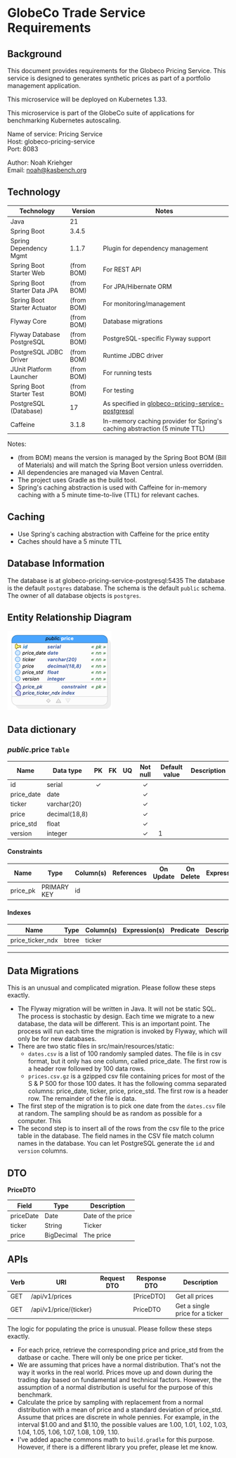 # GlobeCo Trade Service Requirements

## Background

This document provides requirements for the Globeco Pricing Service.  This service is designed to generates synthetic prices as part of a portfolio management application.

This microservice will be deployed on Kubernetes 1.33.

This microservice is part of the GlobeCo suite of applications for benchmarking Kubernetes autoscaling.

Name of service: Pricing Service <br>
Host: globeco-pricing-service <br>
Port: 8083 <br>

Author: Noah Kriehger <br>
Email: noah@kasbench.org

## Technology

| Technology | Version | Notes |
|---------------------------|----------------|---------------------------------------|
| Java | 21 | |
| Spring Boot | 3.4.5 | |
| Spring Dependency Mgmt | 1.1.7 | Plugin for dependency management |
| Spring Boot Starter Web | (from BOM) | For REST API |
| Spring Boot Starter Data JPA | (from BOM) | For JPA/Hibernate ORM |
| Spring Boot Starter Actuator | (from BOM) | For monitoring/management |
| Flyway Core | (from BOM) | Database migrations |
| Flyway Database PostgreSQL| (from BOM) | PostgreSQL-specific Flyway support |
| PostgreSQL JDBC Driver | (from BOM) | Runtime JDBC driver |
| JUnit Platform Launcher | (from BOM) | For running tests |
| Spring Boot Starter Test | (from BOM) | For testing |
| PostgreSQL (Database) | 17 | As specified in [globeco-pricing-service-postgresql](https://github.com/kasbench/globeco-trade-pricing-postgresql) |
| Caffeine | 3.1.8 | In-memory caching provider for Spring's caching abstraction (5 minute TTL) |

Notes:
- (from BOM) means the version is managed by the Spring Boot BOM (Bill of Materials) and will match the Spring Boot version unless overridden.
- All dependencies are managed via Maven Central.
- The project uses Gradle as the build tool.
- Spring's caching abstraction is used with Caffeine for in-memory caching with a 5 minute time-to-live (TTL) for relevant caches.




## Caching
- Use Spring's caching abstraction with Caffeine for the price entity
- Caches should have a 5 minute TTL


## Database Information

The database is at globeco-pricing-service-postgresql:5435
The database is the default `postgres` database.
The schema is the default `public` schema.
The owner of all database objects is `postgres`.


## Entity Relationship Diagram

<img src="./images/pricing.png">


## Data dictionary 
### _public_.**price** `Table`
| Name | Data type  | PK | FK | UQ  | Not null | Default value | Description |
| --- | --- | :---: | :---: | :---: | :---: | --- | --- |
| id | serial | &#10003; |  |  | &#10003; |  |  |
| price_date | date |  |  |  | &#10003; |  |  |
| ticker | varchar(20) |  |  |  | &#10003; |  |  |
| price | decimal(18,8) |  |  |  | &#10003; |  |  |
| price_std | float |  |  |  | &#10003; |  |  |
| version | integer |  |  |  | &#10003; | 1 |  |

#### Constraints
| Name | Type | Column(s) | References | On Update | On Delete | Expression | Description |
|  --- | --- | --- | --- | --- | --- | --- | --- |
| price_pk | PRIMARY KEY | id |  |  |  |  |  |

#### Indexes
| Name | Type | Column(s) | Expression(s) | Predicate | Description |
|  --- | --- | --- | --- | --- | --- |
| price_ticker_ndx | btree | ticker |  |  |  |

---


## Data Migrations

This is an unusual and complicated migration.  Please follow these steps exactly.

- The Flyway migration will be written in Java.  It will not be static SQL.  The process is stochastic by design.  Each time we migrate to a new database, the data will be different.  This is an important point.  The process will run each time the migration is invoked by Flyway, which will only be for new databases.
- There are two static files in src/main/resources/static:
    * `dates.csv` is a list of 100 randomly sampled dates.  The file is in csv format, but it only has one column, called price_date.  The first row is a header row followed by 100 data rows.
    * `prices.csv.gz` is a gzipped csv file containing prices for most of the S & P 500 for those 100 dates.  It has the following comma separated columns: price_date, ticker, price, price_std.  The first row is a header row.  The remainder of the file is data.
- The first step of the migration is to pick one date from the `dates.csv` file at random.  The sampling should be as random as possible for a computer.  This
- The second step is to insert all of the rows from the csv file to the price table in the database.  The field names in the CSV file match column names in the database.  You can let PostgreSQL generate the `id` and `version` columns.  


## DTO


**PriceDTO** 

| Field         | Type    | Description                      |
|-------------- |---------|----------------------------------|
| priceDate  | Date  | Date of the price    |
| ticker          | String  | Ticker              |
| price | BigDecimal | The price |



## APIs


| Verb   | URI                        | Request DTO         | Response DTO           | Description                                 |
|--------|----------------------------|---------------------|------------------------|---------------------------------------------|
| GET    | /api/v1/prices           |                     | [PriceDTO]   | Get all prices                            |
| GET    | /api/v1/price/{ticker}       |                     | PriceDTO     | Get a single price for a ticker                  |

The logic for populating the price is unusual.  Please follow these steps exactly.

* For each price, retrieve the corresponding price and price_std from the datbase or cache.  There will only be one price per ticker.
* We are assuming that prices have a normal distribution.  That's not the way it works in the real world.  Prices move up and down during the trading day based on fundamental and technical factors.  However, the assumption of a normal distribution is useful for the purpose of this benchmark.
* Calculate the price by sampling with replacement from a normal distribution with a mean of price and a standard deviation of price_std.  Assume that prices are discrete in whole pennies.  For example, in the interval $1.00 and and $1.10, the possible values are 1.00, 1.01, 1.02, 1.03, 1.04, 1.05, 1.06, 1.07, 1.08, 1.09, 1.10. 
* I've added apache commons math to `build.gradle` for this purpose.  However, if there is a different library you prefer, please let me know.  